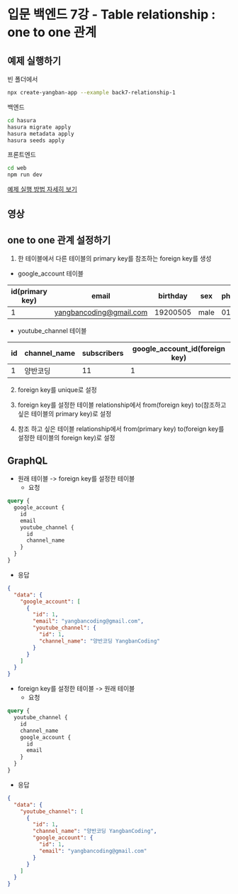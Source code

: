 # 입문 백엔드 7강 - Table relationship : one to one 관계

## 예제 실행하기

빈 폴더에서
```bash
npx create-yangban-app --example back7-relationship-1
```
백엔드
```bash
cd hasura
hasura migrate apply
hasura metadata apply
hasura seeds apply
```
프론트엔드
```bash
cd web
npm run dev
```
[예제 실행 방법 자세히 보기](https://github.com/YangbanCoding/yangban-beginner/blob/main/docs/back-practice.MD)

## 영상

## one to one 관계 설정하기
1. 한 테이블에서 다른 테이블의 primary key를 참조하는 foreign key를 생성
- google_account 테이블

id(primary key)| email | birthday | sex | phone_number
--|--|--|--|--
1| yangbancoding@gmail.com | 19200505 | male | 01112341234

- youtube_channel 테이블

id | channel_name | subscribers | google_account_id(foreign key)
-- | -- | -- | --
1 | 양반코딩 | 11 | 1

2. foreign key를 unique로 설정

3. foreign key를 설정한 테이블 relationship에서 from(foreign key) to(참조하고 싶은 테이블의 primary key)로 설정

4. 참조 하고 싶은 테이블 relationship에서 from(primary key) to(foreign key를 설정한 테이블의 foreign key)로 설정

## GraphQL
- 원래 테이블 -> foreign key를 설정한 테이블
  - 요청
```graphql
query {
  google_account {
    id
    email
    youtube_channel {
      id
      channel_name
    }
  }
}
```
  - 응답
```json
{
  "data": {
    "google_account": [
      {
        "id": 1,
        "email": "yangbancoding@gmail.com",
        "youtube_channel": {
          "id": 1,
          "channel_name": "양반코딩 YangbanCoding"
        }
      }
    ]
  }
}
```

- foreign key를 설정한 테이블 -> 원래 테이블
  - 요청
```graphql
query {
  youtube_channel {
    id
    channel_name
    google_account {
      id
      email
    }
  }
}
```

  - 응답
```json
{
  "data": {
    "youtube_channel": [
      {
        "id": 1,
        "channel_name": "양반코딩 YangbanCoding",
        "google_account": {
          "id": 1,
          "email": "yangbancoding@gmail.com"
        }
      }
    ]
  }
}
```
